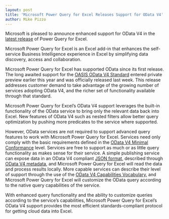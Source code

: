 ```yaml
---
layout: post
title: 'Microsoft Power Query for Excel Releases Support for OData V4'
author: Mike Pizzo
---
```


Microsoft is pleased to announce enhanced support for OData V4 in the [latest release](https://www.microsoft.com/en-us/download/details.aspx?id=39379) of Power Query for Excel.

Microsoft Power Query for Excel is an Excel add-in that enhances the self-service Business Intelligence experience in Excel by simplifying data discovery, access and collaboration.

Microsoft Power Query for Excel has supported OData since its first release. The long awaited support for the [OASIS OData V4 Standard](https://www.oasis-open.org/committees/tc_home.php?wg_abbrev=odata) entered private preview earlier this year and was officially released last week. This release addresses customer demand to take advantage of the growing number of services adopting OData V4, and the richer set of functionality available through that standard.

Microsoft Power Query for Excel’s OData V4 support leverages the built-in functionality of the OData service to bring only the relevant data back into Excel. New features of OData V4 such as nested filters allow better query optimization by pushing more predicates to the service where supported.

However, OData services are not required to support advanced query features to work with Microsoft Power Query for Excel. Services need only comply with the basic requirements defined in the [OData V4 Minimal Conformance](https://docs.oasis-open.org/odata/odata/v4.0/errata02/os/complete/part1-protocol/odata-v4.0-errata02-os-part1-protocol-complete.html#_Toc406398370) level. Services are free to support as much or as little query functionality as makes sense for their service. A simple publishing service can expose data in an OData V4 compliant [JSON format](http://docs.oasis-open.org/odata/odata-json-format/v4.0/odata-json-format-v4.0.html), described through [OData V4 metadata](http://docs.oasis-open.org/odata/odata/v4.0/odata-v4.0-part3-csdl.html), and Microsoft Power Query for Excel will read the data and process results locally. More capable services can describe their level of support through the use of the [OData V4 Capabilities Vocabulary](http://docs.oasis-open.org/odata/odata/v4.0/errata02/os/complete/vocabularies/Org.OData.Capabilities.V1.xml), and Microsoft Power Query for Excel will customize the OData query according to the native query capabilities of the service.

With enhanced query functionality and the ability to customize queries according to the service’s capabilities, Microsoft Power Query for Excel’s OData V4 support provides the most efficient standards-compliant protocol for getting cloud data into Excel.